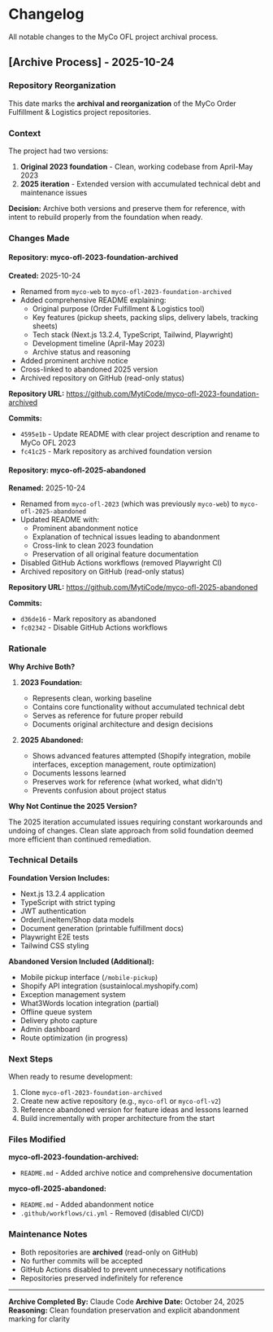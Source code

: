 # Changelog

All notable changes to the MyCo OFL project archival process.

## [Archive Process] - 2025-10-24

### Repository Reorganization

This date marks the **archival and reorganization** of the MyCo Order Fulfillment & Logistics project repositories.

### Context

The project had two versions:
1. **Original 2023 foundation** - Clean, working codebase from April-May 2023
2. **2025 iteration** - Extended version with accumulated technical debt and maintenance issues

**Decision:** Archive both versions and preserve them for reference, with intent to rebuild properly from the foundation when ready.

### Changes Made

#### Repository: myco-ofl-2023-foundation-archived

**Created:** 2025-10-24

- Renamed from `myco-web` to `myco-ofl-2023-foundation-archived`
- Added comprehensive README explaining:
  - Original purpose (Order Fulfillment & Logistics tool)
  - Key features (pickup sheets, packing slips, delivery labels, tracking sheets)
  - Tech stack (Next.js 13.2.4, TypeScript, Tailwind, Playwright)
  - Development timeline (April-May 2023)
  - Archive status and reasoning
- Added prominent archive notice
- Cross-linked to abandoned 2025 version
- Archived repository on GitHub (read-only status)

**Repository URL:** https://github.com/MytiCode/myco-ofl-2023-foundation-archived

**Commits:**
- `4595e1b` - Update README with clear project description and rename to MyCo OFL 2023
- `fc41c25` - Mark repository as archived foundation version

#### Repository: myco-ofl-2025-abandoned

**Renamed:** 2025-10-24

- Renamed from `myco-ofl-2023` (which was previously `myco-web`) to `myco-ofl-2025-abandoned`
- Updated README with:
  - Prominent abandonment notice
  - Explanation of technical issues leading to abandonment
  - Cross-link to clean 2023 foundation
  - Preservation of all original feature documentation
- Disabled GitHub Actions workflows (removed Playwright CI)
- Archived repository on GitHub (read-only status)

**Repository URL:** https://github.com/MytiCode/myco-ofl-2025-abandoned

**Commits:**
- `d36de16` - Mark repository as abandoned
- `fc02342` - Disable GitHub Actions workflows

### Rationale

**Why Archive Both?**

1. **2023 Foundation:**
   - Represents clean, working baseline
   - Contains core functionality without accumulated technical debt
   - Serves as reference for future proper rebuild
   - Documents original architecture and design decisions

2. **2025 Abandoned:**
   - Shows advanced features attempted (Shopify integration, mobile interfaces, exception management, route optimization)
   - Documents lessons learned
   - Preserves work for reference (what worked, what didn't)
   - Prevents confusion about project status

**Why Not Continue the 2025 Version?**

The 2025 iteration accumulated issues requiring constant workarounds and undoing of changes. Clean slate approach from solid foundation deemed more efficient than continued remediation.

### Technical Details

**Foundation Version Includes:**
- Next.js 13.2.4 application
- TypeScript with strict typing
- JWT authentication
- Order/LineItem/Shop data models
- Document generation (printable fulfillment docs)
- Playwright E2E tests
- Tailwind CSS styling

**Abandoned Version Included (Additional):**
- Mobile pickup interface (`/mobile-pickup`)
- Shopify API integration (sustainlocal.myshopify.com)
- Exception management system
- What3Words location integration (partial)
- Offline queue system
- Delivery photo capture
- Admin dashboard
- Route optimization (in progress)

### Next Steps

When ready to resume development:
1. Clone `myco-ofl-2023-foundation-archived`
2. Create new active repository (e.g., `myco-ofl` or `myco-ofl-v2`)
3. Reference abandoned version for feature ideas and lessons learned
4. Build incrementally with proper architecture from the start

### Files Modified

**myco-ofl-2023-foundation-archived:**
- `README.md` - Added archive notice and comprehensive documentation

**myco-ofl-2025-abandoned:**
- `README.md` - Added abandonment notice
- `.github/workflows/ci.yml` - Removed (disabled CI/CD)

### Maintenance Notes

- Both repositories are **archived** (read-only on GitHub)
- No further commits will be accepted
- GitHub Actions disabled to prevent unnecessary notifications
- Repositories preserved indefinitely for reference

---

**Archive Completed By:** Claude Code
**Archive Date:** October 24, 2025
**Reasoning:** Clean foundation preservation and explicit abandonment marking for clarity
